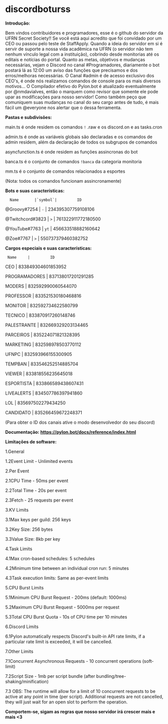 # discordboturss

**Introdução:**

Bem vindos contribuidores e programadores, esse é o github do servidor da UFRN Secret Society!! Se você está aqui acredito que foi convidado por um CEO ou passou pelo teste de StaffApply. Quando a ideia do servidor em si é servir de suporte a nossa vida acadêmica na UFRN (o servidor não tem nenhum vínculo legal com a instituição), cobrindo desde monitorias até os editais e notícias do portal. 
Quanto as metas, objetivos e mudanças necessárias, vejam o Discord no canal #Programadores, diariamente o bot postará lá as 12:00 um aviso das funções que precisamos e dos erros/melhoras necessárias. O Canal #admin é de acesso exclusivo dos CEO's, é onde nós realizamos comandos de console para os mais diversos motivos...
O Compilador efetivo do Pylon.bot é atualizado eventualmente por @nmdavialves, então o marquem como revisor que somente ele pode upar as modificações para nosso servidor! Como também peço que comuniquem suas mudanças no canal do seu cargo antes de tudo, é mais fácil um @everyone nos alertar que o dessa ferramenta.


**Pastas e subdivisões:**

main.ts é onde residem os comandos `!` .raw e os discord.on e as tasks.cron

admin.ts é onde as variáveis globais são declaradas e os comandos de admin residem, além da declaração de todos os subgrupos de comandos

asyncfunction.ts é onde residem as funções assincronas do bot

banca.ts é o conjunto de comandos `!banca` da categoria monitoria

mm.ts é o conjunto de comandos relacionados a esportes

(Nota: todos os comandos funcionam assincronamente)


**Bots e suas características:**

      Name       |`symbol`|         ID

@Groovy#7254     |  `-`  | 234395307759108106

@Twitchcord#3823 |  `>`   | 761322911772180500 

@YouTube#7763    |  `yt`  | 456633518882160642

@Zoe#7767        |  `>`   | 550737379460382752


**Cargos especiais e suas características:**
     
     Name     |         ID

CEO           | 833849304601853952

PROGRAMADORES | 837138017201291285

MODERS        | 832592990060544070

PROFESSOR     | 833521530180468816

MONITOR       | 832592734622580799

TECNICO       | 833870917260148746

PALESTRANTE   | 832669329203134465

PARCEIROS     | 835224071821328395

MARKETING     | 832598978503770112

UFNPC         | 832593966155300905

TEMPBAN       | 833546252514885704

VIEWER        | 833818556235645018

ESPORTISTA    | 833866589438607431

LIVEALERTS    | 834507786397941860

LOL           | 835697502279434250

CANDIDATO     | 835266459672248371

(Para obter o ID dos canais ative o modo desenvolvedor do seu discord)


**Documentação: https://pylon.bot/docs/reference/index.html**


**Limitações de software:**
  
  1.General
   
   1.2Event Limit - Unlimited events

  2.Per Event

   2.1CPU Time - 50ms per event

   2.2Total Time - 20s per event

   2.3Fetch - 25 requests per event

  3.KV Limits

   3.1Max keys per guild: 256 keys

   3.2Key Size: 256 bytes

   3.3Value Size: 8kb per key

  4.Task Limits

   4.1Max cron-based schedules: 5 schedules

   4.2Minimum time between an individual cron run: 5 minutes

   4.3Task execution limits: Same as per-event limits

  5.CPU Burst Limits

   5.1Minimum CPU Burst Request - 200ms (default: 1000ms)

   5.2Maximum CPU Burst Request - 5000ms per request

   5.3Total CPU Burst Quota - 10s of CPU time per 10 minutes

  6.Discord Limits

   6.1Pylon automatically respects Discord's built-in API rate limits, if a particular rate limit is exceeded, it will be cancelled.

  7.Other Limits

   7.1Concurrent Asynchronous Requests - 10 concurrent operations (soft-limit)

   7.2Script Size - 1mb per script bundle (after bundling/tree-shaking/minification)

   7.3 OBS: The runtime will allow for a limit of 10 concurrent requests to be active
   at any point in time (per script). Additional requests are not cancelled, they will
   just wait for an open slot to perform the operation.

  **Comportem-se, sigam as regras que nosso servidor irá crescer mais e mais <3**


